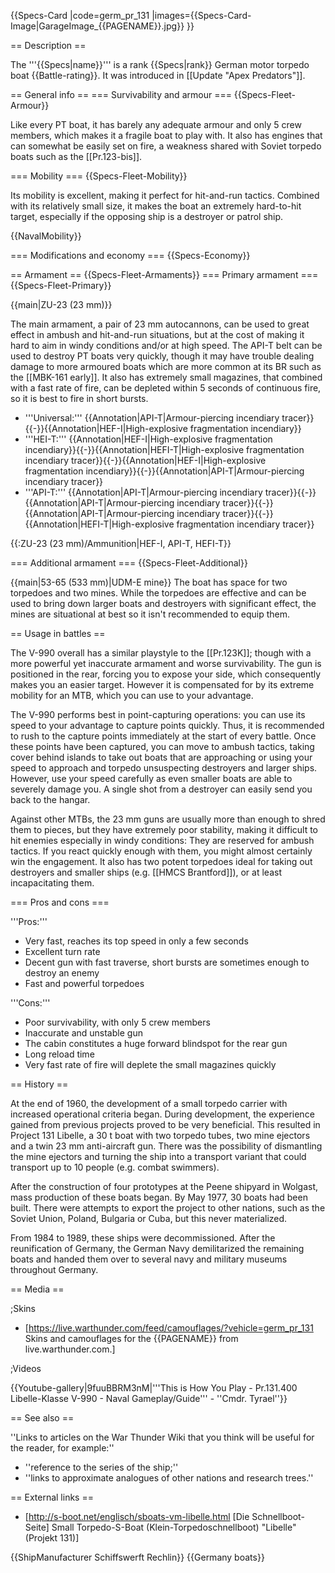 {{Specs-Card
|code=germ_pr_131
|images={{Specs-Card-Image|GarageImage_{{PAGENAME}}.jpg}}
}}

== Description ==
<!-- ''In the first part of the description, cover the history of the ship's creation and military application. In the second part, tell the reader about using this ship in the game. Add a screenshot: if a beginner player has a hard time remembering vehicles by name, a picture will help them identify the ship in question.'' -->
The '''{{Specs|name}}''' is a rank {{Specs|rank}} German motor torpedo boat {{Battle-rating}}. It was introduced in [[Update "Apex Predators"]].

== General info ==
=== Survivability and armour ===
{{Specs-Fleet-Armour}}
<!-- ''Talk about the vehicle's armour. Note the most well-defended and most vulnerable zones, e.g. the ammo magazine. Evaluate the composition of components and assemblies responsible for movement and manoeuvrability. Evaluate the survivability of the primary and secondary armaments separately. Don't forget to mention the size of the crew, which plays an important role in fleet mechanics. Save tips on preserving survivability for the "Usage in battles" section. If necessary, use a graphical template to show the most well-protected or most vulnerable points in the armour.'' -->
Like every PT boat, it has barely any adequate armour and only 5 crew members, which makes it a fragile boat to play with. It also has engines that can somewhat be easily set on fire, a weakness shared with Soviet torpedo boats such as the [[Pr.123-bis]].

=== Mobility ===
{{Specs-Fleet-Mobility}}
<!-- ''Write about the ship's mobility. Evaluate its power and manoeuvrability, rudder rerouting speed, stopping speed at full tilt, with its maximum forward and reverse speed.'' -->
Its mobility is excellent, making it perfect for hit-and-run tactics. Combined with its relatively small size, it makes the boat an extremely hard-to-hit target, especially if the opposing ship is a destroyer or patrol ship.

{{NavalMobility}}

=== Modifications and economy ===
{{Specs-Economy}}

== Armament ==
{{Specs-Fleet-Armaments}}
=== Primary armament ===
{{Specs-Fleet-Primary}}
<!-- ''Provide information about the characteristics of the primary armament. Evaluate their efficacy in battle based on their reload speed, ballistics and the capacity of their shells. Add a link to the main article about the weapon: <code><nowiki>{{main|Weapon name (calibre)}}</nowiki></code>. Broadly describe the ammunition available for the primary armament, and provide recommendations on how to use it and which ammunition to choose.'' -->
{{main|ZU-23 (23 mm)}}

The main armament, a pair of 23 mm autocannons, can be used to great effect in ambush and hit-and-run situations, but at the cost of making it hard to aim in windy conditions and/or at high speed. The API-T belt can be used to destroy PT boats very quickly, though it may have trouble dealing damage to more armoured boats which are more common at its BR such as the [[MBK-161 early]]. It also has extremely small magazines, that combined with a fast rate of fire, can be depleted within 5 seconds of continuous fire, so it is best to fire in short bursts.

* '''Universal:''' {{Annotation|API-T|Armour-piercing incendiary tracer}}{{-}}{{Annotation|HEF-I|High-explosive fragmentation incendiary}}
* '''HEI-T:''' {{Annotation|HEF-I|High-explosive fragmentation incendiary}}{{-}}{{Annotation|HEFI-T|High-explosive fragmentation incendiary tracer}}{{-}}{{Annotation|HEF-I|High-explosive fragmentation incendiary}}{{-}}{{Annotation|API-T|Armour-piercing incendiary tracer}}
* '''API-T:''' {{Annotation|API-T|Armour-piercing incendiary tracer}}{{-}}{{Annotation|API-T|Armour-piercing incendiary tracer}}{{-}}{{Annotation|API-T|Armour-piercing incendiary tracer}}{{-}}{{Annotation|HEFI-T|High-explosive fragmentation incendiary tracer}}

{{:ZU-23 (23 mm)/Ammunition|HEF-I, API-T, HEFI-T}}

=== Additional armament ===
{{Specs-Fleet-Additional}}
<!-- ''Describe the available additional armaments of the ship: depth charges, mines, torpedoes. Talk about their positions, available ammunition and launch features such as dead zones of torpedoes. If there is no additional armament, remove this section.'' -->
{{main|53-65 (533 mm)|UDM-E mine}}
The boat has space for two torpedoes and two mines. While the torpedoes are effective and can be used to bring down larger boats and destroyers with significant effect, the mines are situational at best so it isn't recommended to equip them.

== Usage in battles ==
<!-- ''Describe the technique of using this ship, the characteristics of her use in a team and tips on strategy. Abstain from writing an entire guide – don't try to provide a single point of view, but give the reader food for thought. Talk about the most dangerous opponents for this vehicle and provide recommendations on fighting them. If necessary, note the specifics of playing with this vehicle in various modes (AB, RB, SB).'' -->

The V-990 overall has a similar playstyle to the [[Pr.123K]]; though with a more powerful yet inaccurate armament and worse survivability. The gun is positioned in the rear, forcing you to expose your side, which consequently makes you an easier target. However it is compensated for by its extreme mobility for an MTB, which you can use to your advantage.

The V-990 performs best in point-capturing operations: you can use its speed to your advantage to capture points quickly. Thus, it is recommended to rush to the capture points immediately at the start of every battle. Once these points have been captured, you can move to ambush tactics, taking cover behind islands to take out boats that are approaching or using your speed to approach and torpedo unsuspecting destroyers and larger ships. However, use your speed carefully as even smaller boats are able to severely damage you. A single shot from a destroyer can easily send you back to the hangar.

Against other MTBs, the 23 mm guns are usually more than enough to shred them to pieces, but they have extremely poor stability, making it difficult to hit enemies especially in windy conditions: They are reserved for ambush tactics. If you react quickly enough with them, you might almost certainly win the engagement. It also has two potent torpedoes ideal for taking out destroyers and smaller ships (e.g. [[HMCS Brantford]]), or at least incapacitating them.

=== Pros and cons ===
<!-- ''Summarise and briefly evaluate the vehicle in terms of its characteristics and combat effectiveness. Mark its pros and cons in the bulleted list. Try not to use more than 6 points for each of the characteristics. Avoid using categorical definitions such as "bad", "good" and the like - use substitutions with softer forms such as "inadequate" and "effective".'' -->

'''Pros:'''

* Very fast, reaches its top speed in only a few seconds
* Excellent turn rate
* Decent gun with fast traverse, short bursts are sometimes enough to destroy an enemy
* Fast and powerful torpedoes

'''Cons:'''

* Poor survivability, with only 5 crew members
* Inaccurate and unstable gun
* The cabin constitutes a huge forward blindspot for the rear gun
* Long reload time
* Very fast rate of fire will deplete the small magazines quickly

== History ==
<!-- ''Describe the history of the creation and combat usage of the ship in more detail than in the introduction. If the historical reference turns out to be too long, take it to a separate article, taking a link to the article about the ship and adding a block "/History" (example: <nowiki>https://wiki.warthunder.com/(Ship-name)/History</nowiki>) and add a link to it here using the <code>main</code> template. Be sure to reference text and sources by using <code><nowiki><ref></ref></nowiki></code>, as well as adding them at the end of the article with <code><nowiki><references /></nowiki></code>. This section may also include the ship's dev blog entry (if applicable) and the in-game encyclopedia description (under <code><nowiki>=== In-game description ===</nowiki></code>, also if applicable).'' -->
At the end of 1960, the development of a small torpedo carrier with increased operational criteria began. During development, the experience gained from previous projects proved to be very beneficial. This resulted in Project 131 Libelle, a 30 t boat with two torpedo tubes, two mine ejectors and a twin 23 mm anti-aircraft gun. There was the possibility of dismantling the mine ejectors and turning the ship into a transport variant that could transport up to 10 people (e.g. combat swimmers).

After the construction of four prototypes at the Peene shipyard in Wolgast, mass production of these boats began. By May 1977, 30 boats had been built. There were attempts to export the project to other nations, such as the Soviet Union, Poland, Bulgaria or Cuba, but this never materialized.

From 1984 to 1989, these ships were decommissioned. After the reunification of Germany, the German Navy demilitarized the remaining boats and handed them over to several navy and military museums throughout Germany.

== Media ==
<!-- ''Excellent additions to the article would be video guides, screenshots from the game, and photos.'' -->

;Skins

* [https://live.warthunder.com/feed/camouflages/?vehicle=germ_pr_131 Skins and camouflages for the {{PAGENAME}} from live.warthunder.com.]

;Videos

{{Youtube-gallery|9fuuBBRM3nM|'''This is How You Play - Pr.131.400 Libelle-Klasse V-990 - Naval Gameplay/Guide''' - ''Cmdr. Tyrael''}}

== See also ==
<!-- ''Links to articles on the War Thunder Wiki that you think will be useful for the reader, for example:''
* ''reference to the series of the ship;''
* ''links to approximate analogues of other nations and research trees.'' -->
''Links to articles on the War Thunder Wiki that you think will be useful for the reader, for example:''

* ''reference to the series of the ship;''
* ''links to approximate analogues of other nations and research trees.''

== External links ==
<!-- ''Paste links to sources and external resources, such as:''
* ''topic on the official game forum;''
* ''other literature.'' -->
* [http://s-boot.net/englisch/sboats-vm-libelle.html <nowiki>[Die Schnellboot-Seite] Small Torpedo-S-Boat (Klein-Torpedoschnellboot) "Libelle" (Projekt 131)</nowiki>]

{{ShipManufacturer Schiffswerft Rechlin}}
{{Germany boats}}